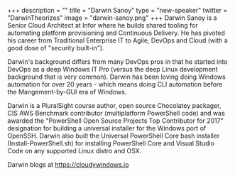 +++
description = ""
title = "Darwin Sanoy"
type = "new-speaker"
twitter = "DarwinTheorizes"
image = "darwin-sanoy.png"
+++
Darwin Sanoy is a Senior Cloud Architect at Infor where he builds shared tooling for automating platform provisioning and Continuous Delivery.  He has pivoted his career from Traditional Enterprise IT to Agile, DevOps and Cloud (with a good dose of "security built-in").

Darwin's background differs from many DevOps pros in that he started into DevOps as a deep Windows IT Pro (versus the deep Linux development background that is very common).  Darwin has been loving doing Windows automation for over 20 years - which means doing CLI automation before the Mangement-by-GUI era of Windows.

Darwin is a PluralSight course author, open source Chocolatey packager, CIS AWS Benchmark contributor (multiplatform PowerShell code) and was awarded the "PowerShell Open Source Projects Top Contributor for 2017" designation for building a universal installer for the Windows port of OpenSSH.  Darwin also built the Universal PowerShell Core bash installer (Install-PowerShell.sh) for installing PowerShell Core and Visual Studio Code on any supported Linux distro and OSX.

Darwin blogs at https://cloudywindows.io